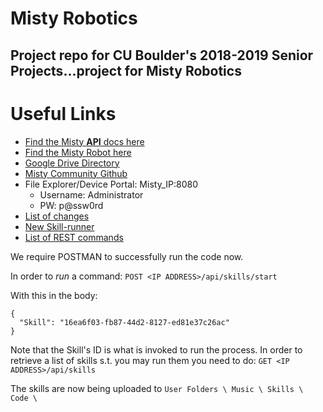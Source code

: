 # Misty Robotics
Project repo for CU Boulder's 2018-2019 Senior Projects...project for Misty Robotics
--------------------------------------------------------------------------------
# Useful Links
* [Find the Misty **API** docs here](https://docs.mistyrobotics.com/apis/overview/command-architecture/)
* [Find the Misty Robot here](https://www.mistyrobotics.com)
* [Google Drive Directory](https://drive.google.com/open?id=1oL5YVvMhChFNjZVW0gDi5_ol8FCHE3d1)
* [Misty Community Github](https://github.com/MistyCommunity/MistyI/tree/master/Skills)
* File Explorer/Device Portal: Misty_IP:8080
    * Username: Administrator
    * PW: p@ssw0rd 
* [List of changes](https://community.mistyrobotics.com/t/4-17-19-release-notes/1345)
* [New Skill-runner](http://sdk.mistyrobotics.com/skill-runner/)
* [List of REST commands](https://docs.mistyrobotics.com/docs/reference/rest/#reloadskills-alpha)

We require POSTMAN to successfully run the code now. 

In order to _run_ a command:
`POST <IP ADDRESS>/api/skills/start`

With this in the body:
```
{
  "Skill": "16ea6f03-fb87-44d2-8127-ed81e37c26ac"
}
```
Note that the Skill's ID is what is invoked to run the process. In order to retrieve a list of skills s.t. you may run them you need to do: `GET <IP ADDRESS>/api/skills`

The skills are now being uploaded to `User Folders \ Music \ Skills \ Code \`
